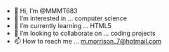 - 👋 Hi, I’m @MMMT683
- 👀 I’m interested in ... computer science
- 🌱 I’m currently learning ... HTML5
- 💞️ I’m looking to collaborate on ... coding projects
- 📫 How to reach me ... m.morrison_7@hotmail.com

<!---
MMMT683/MMMT683 is a ✨ special ✨ repository because its `README.md` (this file) appears on your GitHub profile.
You can click the Preview link to take a look at your changes.
--->
